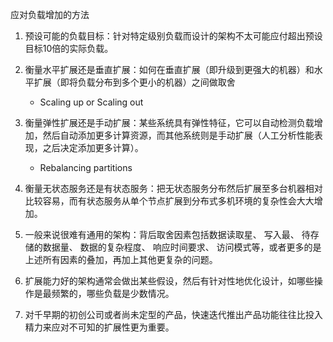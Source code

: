 应对负载增加的方法
1. 预设可能的负载目标：针对特定级别负载而设计的架构不太可能应付超出预设目标10倍的实际负载。
2. 衡量水平扩展还是垂直扩展：如何在垂直扩展（即升级到更强大的机器）和水平扩展（即将负载分布到多个更小的机器）之间做取舍
   * Scaling up or Scaling out

3. 衡量弹性扩展还是手动扩展：某些系统具有弹性特征，它可以自动检测负载增加，然后自动添加更多计算资源，而其他系统则是手动扩展（人工分析性能表现，之后决定添加更多计算）。
   * Rebalancing partitions

4. 衡量无状态服务还是有状态服务：把无状态服务分布然后扩展至多台机器相对比较容易，而有状态服务从单个节点扩展到分布式多机环境的复杂性会大大增加。
5. 一般来说很难有通用的架构：背后取舍因素包括数据读取星、 写入最、 待存储的数据量、 数据的复杂程度、 响应时间要求、 访问模式等，或者更多的是上述所有因素的叠加，再加上其他更复杂的问题。
6. 扩展能力好的架构通常会做出某些假设，然后有针对性地优化设计，如哪些操作是最频繁的，哪些负载是少数情况。
7. 对千早期的初创公司或者尚未定型的产品，快速迭代推出产品功能往往比投入精力来应对不可知的扩展性更为重要。